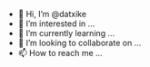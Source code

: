 - 👋 Hi, I’m @datxike
- 👀 I’m interested in ...
- 🌱 I’m currently learning ...
- 💞️ I’m looking to collaborate on ...
- 📫 How to reach me ...

<!---
datxike/datxike is a ✨ special ✨ repository because its `README.md` (this file) appears on your GitHub profile.
You can click the Preview link to take a look at your changes.
--->
